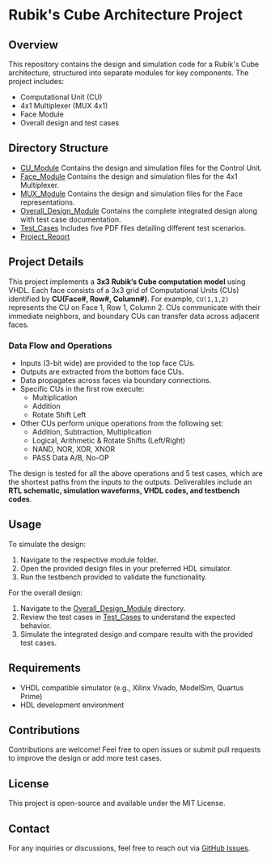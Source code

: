 # Rubik's Cube Architecture Project

## Overview

This repository contains the design and simulation code for a Rubik's Cube architecture, structured into separate modules for key components. The project includes:

- Computational Unit (CU)
- 4x1 Multiplexer (MUX 4x1)
- Face Module
- Overall design and test cases
## Directory Structure

- [CU_Module](https://github.com/HanumanSagarBathula7392/Rubiks_Cube_Architecture/tree/main/CU_Module) Contains the design and simulation files for the Control Unit.
- [Face_Module](https://github.com/HanumanSagarBathula7392/Rubiks_Cube_Architecture/tree/main/Face_Module) Contains the design and simulation files for the 4x1 Multiplexer.
- [MUX_Module](https://github.com/HanumanSagarBathula7392/Rubiks_Cube_Architecture/tree/main/MUX_Module) Contains the design and simulation files for the Face representations.
- [Overall_Design_Module](https://github.com/HanumanSagarBathula7392/Rubiks_Cube_Architecture/tree/main/Overall_Design_Module) Contains the complete integrated design along with test case documentation.
- [Test_Cases](https://github.com/HanumanSagarBathula7392/Rubiks_Cube_Architecture/tree/main/Test_Cases) Includes five PDF files detailing different test scenarios.
- [Project_Report](https://github.com/HanumanSagarBathula7392/Rubiks_Cube_Architecture/blob/main/Project_Report.pdf) 

## Project Details

This project implements a **3x3 Rubik’s Cube computation model** using VHDL. Each face consists of a 3x3 grid of Computational Units (CUs) identified by **CU(Face#, Row#, Column#)**. For example, `CU(1,1,2)` represents the CU on Face 1, Row 1, Column 2. CUs communicate with their immediate neighbors, and boundary CUs can transfer data across adjacent faces.

### Data Flow and Operations
- Inputs (3-bit wide) are provided to the top face CUs.
- Outputs are extracted from the bottom face CUs.
- Data propagates across faces via boundary connections.
- Specific CUs in the first row execute:
  - Multiplication
  - Addition
  - Rotate Shift Left
- Other CUs perform unique operations from the following set:
  - Addition, Subtraction, Multiplication
  - Logical, Arithmetic & Rotate Shifts (Left/Right)
  - NAND, NOR, XOR, XNOR
  - PASS Data A/B, No-OP

The design is tested for all the above operations and 5 test cases, which are the shortest paths from the inputs to the outputs. Deliverables include an **RTL schematic, simulation waveforms, VHDL codes, and testbench codes**.

## Usage

To simulate the design:

1. Navigate to the respective module folder.
2. Open the provided design files in your preferred HDL simulator.
3. Run the testbench provided to validate the functionality.

For the overall design:

1. Navigate to the [Overall_Design_Module](https://github.com/HanumanSagarBathula7392/Rubiks_Cube_Architecture/tree/main/Overall_Design_Module) directory.
2. Review the test cases in [Test_Cases](https://github.com/HanumanSagarBathula7392/Rubiks_Cube_Architecture/tree/main/Test_Cases) to understand the expected behavior.
3. Simulate the integrated design and compare results with the provided test cases.

## Requirements

- VHDL compatible simulator (e.g., Xilinx Vivado, ModelSim, Quartus Prime)
- HDL development environment

## Contributions

Contributions are welcome! Feel free to open issues or submit pull requests to improve the design or add more test cases.

## License

This project is open-source and available under the MIT License.

## Contact

For any inquiries or discussions, feel free to reach out via [GitHub Issues](https://github.com/HanumanSagarBathula7392/Rubiks_Cube_Architecture/issues).


